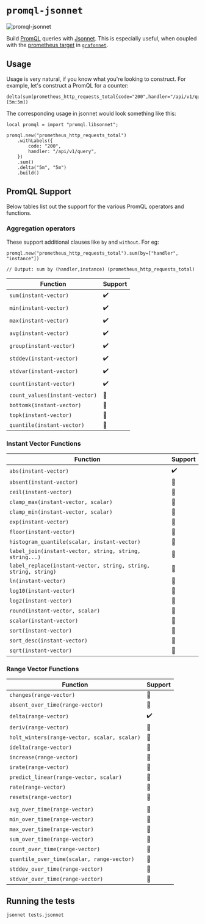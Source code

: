 # `promql-jsonnet`

![promql-jsonnet](https://circleci.com/gh/satyanash/promql-jsonnet.svg?style=shield)

Build [PromQL](https://prometheus.io/docs/prometheus/latest/querying/basics/) queries with [Jsonnet](https://jsonnet.org).
This is especially useful, when coupled with the [prometheus target](https://grafana.github.io/grafonnet-lib/api-docs/#prometheustarget) in [`grafonnet`](https://github.com/grafana/grafonnet-lib/).

## Usage

Usage is very natural, if you know what you're looking to construct.
For example, let's construct a PromQL for a counter:

``` promql
delta(sum(prometheus_http_requests_total{code="200",handler="/api/v1/query"})[5m:5m])
```

The corresponding usage in jsonnet would look something like this:

``` jsonnet
local promql = import "promql.libsonnet";

promql.new("prometheus_http_requests_total")
    .withLabels({
        code: "200",
        handler: "/api/v1/query",
    })
    .sum()
    .delta("5m", "5m")
    .build()
```

## PromQL Support

Below tables list out the support for the various PromQL operators and functions.

### Aggregation operators

These support additional clauses like `by` and `without`. For eg:

``` promql
promql.new("prometheus_http_requests_total").sum(by=["handler", "instance"])

// Output: sum by (handler,instance) (prometheus_http_requests_total)
```

| Function                       | Support            |
|--------------------------------|--------------------|
| `sum(instant-vector)`          | :heavy_check_mark: |
| `min(instant-vector)`          | :heavy_check_mark: |
| `max(instant-vector)`          | :heavy_check_mark: |
| `avg(instant-vector)`          | :heavy_check_mark: |
| `group(instant-vector)`        | :heavy_check_mark: |
| `stddev(instant-vector)`       | :heavy_check_mark: |
| `stdvar(instant-vector)`       | :heavy_check_mark: |
| `count(instant-vector)`        | :heavy_check_mark: |
| `count_values(instant-vector)` | :construction:     |
| `bottomk(instant-vector)`      | :construction:     |
| `topk(instant-vector)`         | :construction:     |
| `quantile(instant-vector)`     | :construction:     |

### Instant Vector Functions

| Function                                                        | Support            |
|-----------------------------------------------------------------|--------------------|
| `abs(instant-vector)`                                           | :heavy_check_mark: |
| `absent(instant-vector)`                                        | :construction:     |
| `ceil(instant-vector)`                                          | :construction:     |
| `clamp_max(instant-vector, scalar)`                             | :construction:     |
| `clamp_min(instant-vector, scalar)`                             | :construction:     |
| `exp(instant-vector)`                                           | :construction:     |
| `floor(instant-vector)`                                         | :construction:     |
| `histogram_quantile(scalar, instant-vector)`                    | :construction:     |
| `label_join(instant-vector, string, string, string...)`         | :construction:     |
| `label_replace(instant-vector, string, string, string, string)` | :construction:     |
| `ln(instant-vector)`                                            | :construction:     |
| `log10(instant-vector)`                                         | :construction:     |
| `log2(instant-vector)`                                          | :construction:     |
| `round(instant-vector, scalar)`                                 | :construction:     |
| `scalar(instant-vector)`                                        | :construction:     |
| `sort(instant-vector)`                                          | :construction:     |
| `sort_desc(instant-vector)`                                     | :construction:     |
| `sqrt(instant-vector)`                                          | :construction:     |

### Range Vector Functions

| Function                                     | Support            |
|----------------------------------------------|--------------------|
| `changes(range-vector)`                      | :construction:     |
| `absent_over_time(range-vector)`             | :construction:     |
| `delta(range-vector)`                        | :heavy_check_mark: |
| `deriv(range-vector)`                        | :construction:     |
| `holt_winters(range-vector, scalar, scalar)` | :construction:     |
| `idelta(range-vector)`                       | :construction:     |
| `increase(range-vector)`                     | :construction:     |
| `irate(range-vector)`                        | :construction:     |
| `predict_linear(range-vector, scalar)`       | :construction:     |
| `rate(range-vector)`                         | :construction:     |
| `resets(range-vector)`                       | :construction:     |
|                                              |                    |
| `avg_over_time(range-vector)`                | :construction:     |
| `min_over_time(range-vector)`                | :construction:     |
| `max_over_time(range-vector)`                | :construction:     |
| `sum_over_time(range-vector)`                | :construction:     |
| `count_over_time(range-vector)`              | :construction:     |
| `quantile_over_time(scalar, range-vector)`   | :construction:     |
| `stddev_over_time(range-vector)`             | :construction:     |
| `stdvar_over_time(range-vector)`             | :construction:     |


## Running the tests

``` shell
jsonnet tests.jsonnet
```
